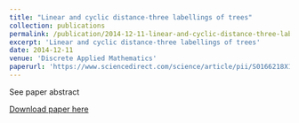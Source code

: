 ```yaml
---
title: "Linear and cyclic distance-three labellings of trees"
collection: publications
permalink: /publication/2014-12-11-linear-and-cyclic-distance-three-labellings-of-trees
excerpt: 'Linear and cyclic distance-three labellings of trees'
date: 2014-12-11
venue: 'Discrete Applied Mathematics'
paperurl: 'https://www.sciencedirect.com/science/article/pii/S0166218X14002674'
---
```

See paper abstract

[Download paper here](https://www.sciencedirect.com/science/article/pii/S0166218X14002674)

